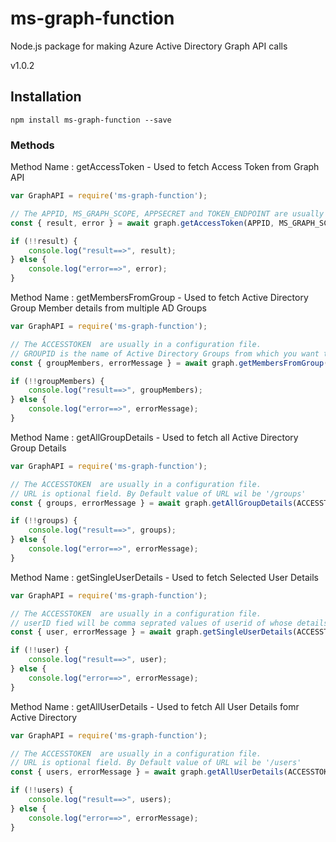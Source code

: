 # ms-graph-function

Node.js package for making Azure Active Directory Graph API calls

v1.0.2

## Installation

```
npm install ms-graph-function --save
```

### Methods

Method Name : getAccessToken - Used to fetch Access Token from Graph API

```javascript
var GraphAPI = require('ms-graph-function');

// The APPID, MS_GRAPH_SCOPE, APPSECRET and TOKEN_ENDPOINT are usually in a configuration file.
const { result, error } = await graph.getAccessToken(APPID, MS_GRAPH_SCOPE, APPSECRET, TOKEN_ENDPOINT);

if (!!result) {
    console.log("result==>", result);
} else {
    console.log("error==>", error);
}

```
Method Name : getMembersFromGroup - Used to fetch Active Directory Group Member details from multiple AD Groups

```javascript
var GraphAPI = require('ms-graph-function');

// The ACCESSTOKEN  are usually in a configuration file.
// GROUPID is the name of Active Directory Groups from which you want to fetch member details
const { groupMembers, errorMessage } = await graph.getMembersFromGroup(ACCESSTOKEN, GROUPID);

if (!!groupMembers) {
    console.log("result==>", groupMembers);
} else {
    console.log("error==>", errorMessage);
}
```

Method Name : getAllGroupDetails - Used to fetch all Active Directory Group Details

```javascript
var GraphAPI = require('ms-graph-function');

// The ACCESSTOKEN  are usually in a configuration file.
// URL is optional field. By Default value of URL wil be '/groups'
const { groups, errorMessage } = await graph.getAllGroupDetails(ACCESSTOKEN, URL);

if (!!groups) {
    console.log("result==>", groups);
} else {
    console.log("error==>", errorMessage);
}

```

Method Name : getSingleUserDetails - Used to fetch Selected User Details

```javascript
var GraphAPI = require('ms-graph-function');

// The ACCESSTOKEN  are usually in a configuration file.
// userID fied will be comma seprated values of userid of whose details we want to fetch
const { user, errorMessage } = await graph.getSingleUserDetails(ACCESSTOKEN, userID);

if (!!user) {
    console.log("result==>", user);
} else {
    console.log("error==>", errorMessage);
}

```

Method Name : getAllUserDetails - Used to fetch All User Details fomr Active Directory

```javascript
var GraphAPI = require('ms-graph-function');

// The ACCESSTOKEN  are usually in a configuration file.
// URL is optional field. By Default value of URL wil be '/users'
const { users, errorMessage } = await graph.getAllUserDetails(ACCESSTOKEN, URL);

if (!!users) {
    console.log("result==>", users);
} else {
    console.log("error==>", errorMessage);
}

```